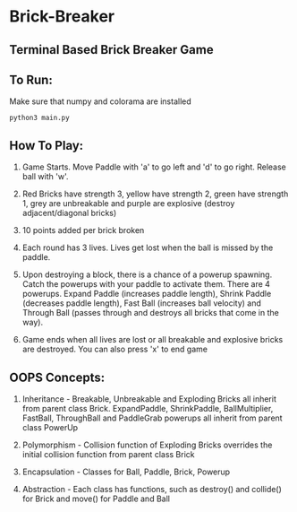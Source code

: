 # Brick-Breaker

## Terminal Based Brick Breaker Game

## To Run:

Make sure that numpy and colorama are installed

```
python3 main.py
```
## How To Play:

1. Game Starts. Move Paddle with 'a' to go left and 'd' to go right. Release ball with 'w'.

2. Red Bricks have strength 3, yellow have strength 2, green have strength 1, grey are unbreakable and purple are explosive (destroy adjacent/diagonal bricks)

3. 10 points added per brick broken

4. Each round has 3 lives. Lives get lost when the ball is missed by the paddle.

5. Upon destroying a block, there is a chance of a powerup spawning. Catch the powerups with your paddle to activate them. There are 4 powerups. Expand Paddle (increases paddle length), Shrink Paddle (decreases paddle length), Fast Ball (increases ball velocity) and Through Ball (passes through and destroys all bricks that come in the way).

6. Game ends when all lives are lost or all breakable and explosive bricks are destroyed. You can also press 'x' to end game

## OOPS Concepts:

1. Inheritance - Breakable, Unbreakable and Exploding Bricks all inherit from parent class Brick. ExpandPaddle, ShrinkPaddle, BallMultiplier, FastBall, ThroughBall and PaddleGrab powerups all inherit from parent class PowerUp

2. Polymorphism - Collision function of Exploding Bricks overrides the initial collision function from parent class Brick

3. Encapsulation - Classes for Ball, Paddle, Brick, Powerup

4. Abstraction - Each class has functions, such as destroy() and collide() for Brick and move() for Paddle and Ball